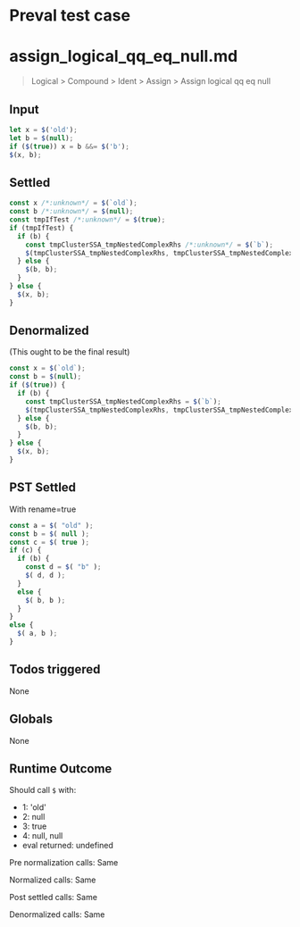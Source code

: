 # Preval test case

# assign_logical_qq_eq_null.md

> Logical > Compound > Ident > Assign > Assign logical qq eq null
>
>

## Input

`````js filename=intro
let x = $('old');
let b = $(null);
if ($(true)) x = b &&= $('b');
$(x, b);
`````


## Settled


`````js filename=intro
const x /*:unknown*/ = $(`old`);
const b /*:unknown*/ = $(null);
const tmpIfTest /*:unknown*/ = $(true);
if (tmpIfTest) {
  if (b) {
    const tmpClusterSSA_tmpNestedComplexRhs /*:unknown*/ = $(`b`);
    $(tmpClusterSSA_tmpNestedComplexRhs, tmpClusterSSA_tmpNestedComplexRhs);
  } else {
    $(b, b);
  }
} else {
  $(x, b);
}
`````


## Denormalized
(This ought to be the final result)

`````js filename=intro
const x = $(`old`);
const b = $(null);
if ($(true)) {
  if (b) {
    const tmpClusterSSA_tmpNestedComplexRhs = $(`b`);
    $(tmpClusterSSA_tmpNestedComplexRhs, tmpClusterSSA_tmpNestedComplexRhs);
  } else {
    $(b, b);
  }
} else {
  $(x, b);
}
`````


## PST Settled
With rename=true

`````js filename=intro
const a = $( "old" );
const b = $( null );
const c = $( true );
if (c) {
  if (b) {
    const d = $( "b" );
    $( d, d );
  }
  else {
    $( b, b );
  }
}
else {
  $( a, b );
}
`````


## Todos triggered


None


## Globals


None


## Runtime Outcome


Should call `$` with:
 - 1: 'old'
 - 2: null
 - 3: true
 - 4: null, null
 - eval returned: undefined

Pre normalization calls: Same

Normalized calls: Same

Post settled calls: Same

Denormalized calls: Same
